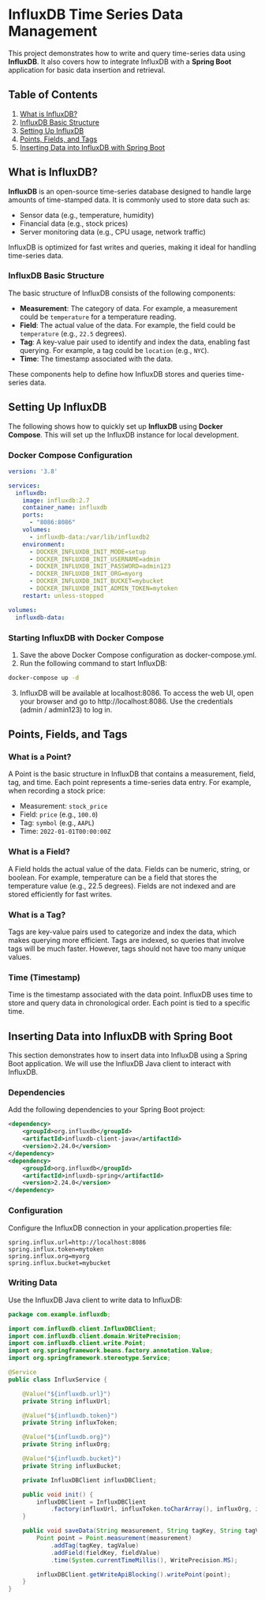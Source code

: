 # InfluxDB Time Series Data Management

This project demonstrates how to write and query time-series data using **InfluxDB**. It also covers how to integrate InfluxDB with a **Spring Boot** application for basic data insertion and retrieval.

## Table of Contents

1. [What is InfluxDB?](#what-is-influxdb)
2. [InfluxDB Basic Structure](#influxdb-basic-structure)
3. [Setting Up InfluxDB](#setting-up-influxdb)
4. [Points, Fields, and Tags](#points-fields-and-tags)
5. [Inserting Data into InfluxDB with Spring Boot](#inserting-data-into-influxdb-with-spring-boot)

## What is InfluxDB?

**InfluxDB** is an open-source time-series database designed to handle large amounts of time-stamped data. It is commonly used to store data such as:

- Sensor data (e.g., temperature, humidity)
- Financial data (e.g., stock prices)
- Server monitoring data (e.g., CPU usage, network traffic)

InfluxDB is optimized for fast writes and queries, making it ideal for handling time-series data.

### InfluxDB Basic Structure

The basic structure of InfluxDB consists of the following components:

- **Measurement**: The category of data. For example, a measurement could be `temperature` for a temperature reading.
- **Field**: The actual value of the data. For example, the field could be `temperature` (e.g., `22.5` degrees).
- **Tag**: A key-value pair used to identify and index the data, enabling fast querying. For example, a tag could be `location` (e.g., `NYC`).
- **Time**: The timestamp associated with the data.

These components help to define how InfluxDB stores and queries time-series data.

## Setting Up InfluxDB

The following shows how to quickly set up **InfluxDB** using **Docker Compose**. This will set up the InfluxDB instance for local development.

### Docker Compose Configuration

```yaml
version: '3.8'

services:
  influxdb:
    image: influxdb:2.7
    container_name: influxdb
    ports:
      - "8086:8086"
    volumes:
      - influxdb-data:/var/lib/influxdb2
    environment:
      - DOCKER_INFLUXDB_INIT_MODE=setup
      - DOCKER_INFLUXDB_INIT_USERNAME=admin
      - DOCKER_INFLUXDB_INIT_PASSWORD=admin123
      - DOCKER_INFLUXDB_INIT_ORG=myorg
      - DOCKER_INFLUXDB_INIT_BUCKET=mybucket
      - DOCKER_INFLUXDB_INIT_ADMIN_TOKEN=mytoken
    restart: unless-stopped

volumes:
  influxdb-data:
```

### Starting InfluxDB with Docker Compose
1. Save the above Docker Compose configuration as docker-compose.yml.
2. Run the following command to start InfluxDB:
```bash
docker-compose up -d
```
3. InfluxDB will be available at localhost:8086. To access the web UI, open your browser and go to http://localhost:8086. Use the credentials (admin / admin123) to log in.

## Points, Fields, and Tags
### What is a Point?
A Point is the basic structure in InfluxDB that contains a measurement, field, tag, and time. Each point represents a time-series data entry.
For example, when recording a stock price:

- Measurement: `stock_price`
- Field: `price` (e.g., `100.0`)
- Tag: `symbol` (e.g., `AAPL`)
- Time: `2022-01-01T00:00:00Z`

### What is a Field?
A Field holds the actual value of the data. Fields can be numeric, string, or boolean. For example, temperature can be a field that stores the temperature value (e.g., 22.5 degrees). Fields are not indexed and are stored efficiently for fast writes.

### What is a Tag?
Tags are key-value pairs used to categorize and index the data, which makes querying more efficient. Tags are indexed, so queries that involve tags will be much faster. However, tags should not have too many unique values.

### Time (Timestamp)
Time is the timestamp associated with the data point. InfluxDB uses time to store and query data in chronological order. Each point is tied to a specific time.

## Inserting Data into InfluxDB with Spring Boot
This section demonstrates how to insert data into InfluxDB using a Spring Boot application. We will use the InfluxDB Java client to interact with InfluxDB.

### Dependencies
Add the following dependencies to your Spring Boot project:

```xml
<dependency>
    <groupId>org.influxdb</groupId>
    <artifactId>influxdb-client-java</artifactId>
    <version>2.24.0</version>
</dependency>
<dependency>
    <groupId>org.influxdb</groupId>
    <artifactId>influxdb-spring</artifactId>
    <version>2.24.0</version>
</dependency>
```

### Configuration
Configure the InfluxDB connection in your application.properties file:

```properties
spring.influx.url=http://localhost:8086
spring.influx.token=mytoken
spring.influx.org=myorg
spring.influx.bucket=mybucket
```
    
### Writing Data
Use the InfluxDB Java client to write data to InfluxDB:

```java
package com.example.influxdb;

import com.influxdb.client.InfluxDBClient;
import com.influxdb.client.domain.WritePrecision;
import com.influxdb.client.write.Point;
import org.springframework.beans.factory.annotation.Value;
import org.springframework.stereotype.Service;

@Service
public class InfluxService {

    @Value("${influxdb.url}")
    private String influxUrl;

    @Value("${influxdb.token}")
    private String influxToken;

    @Value("${influxdb.org}")
    private String influxOrg;

    @Value("${influxdb.bucket}")
    private String influxBucket;

    private InfluxDBClient influxDBClient;

    public void init() {
        influxDBClient = InfluxDBClient
            .factory(influxUrl, influxToken.toCharArray(), influxOrg, influxBucket);
    }

    public void saveData(String measurement, String tagKey, String tagValue, String fieldKey, Object fieldValue) {
        Point point = Point.measurement(measurement)
            .addTag(tagKey, tagValue)
            .addField(fieldKey, fieldValue)
            .time(System.currentTimeMillis(), WritePrecision.MS);

        influxDBClient.getWriteApiBlocking().writePoint(point);
    }
}
```